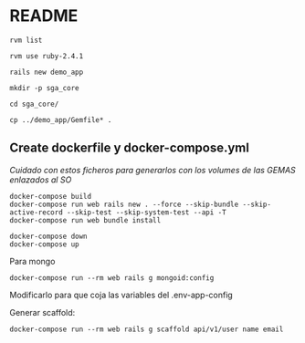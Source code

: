 # README

```
rvm list

rvm use ruby-2.4.1

rails new demo_app

mkdir -p sga_core

cd sga_core/

cp ../demo_app/Gemfile* .
```

 ## Create dockerfile y docker-compose.yml


_Cuidado con estos ficheros para generarlos con los volumes de las GEMAS enlazados al SO_

```
docker-compose build
docker-compose run web rails new . --force --skip-bundle --skip-active-record --skip-test --skip-system-test --api -T
docker-compose run web bundle install
```
```
docker-compose down
docker-compose up
```

Para mongo
```
docker-compose run --rm web rails g mongoid:config
```

Modificarlo para que coja las variables del .env-app-config

Generar scaffold:
```
docker-compose run --rm web rails g scaffold api/v1/user name email

```